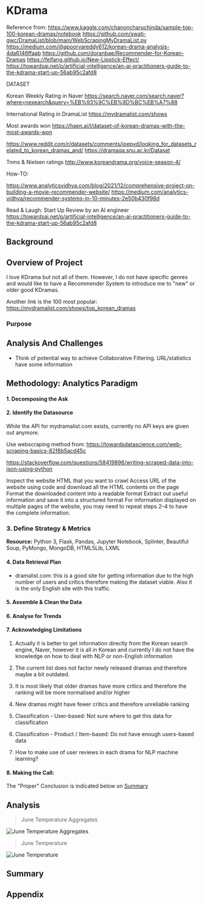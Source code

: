 # KDrama

Reference from:
https://www.kaggle.com/chanoncharuchinda/sample-top-100-korean-dramas/notebook
https://github.com/swati-gwc/DramaList/blob/main/WebScrapingMyDramaList.py
https://medium.com/@apoorvareddy612/korean-drama-analysis-4da6146ffaab
https://github.com/doranbae/Recommender-for-Korean-Dramas
https://feifang.github.io/New-Lipstick-Effect/
https://towardsai.net/p/artificial-intelligence/an-ai-practitioners-guide-to-the-kdrama-start-up-56ab95c2afd8

DATASET

Korean Weekly Rating in Naver
https://search.naver.com/search.naver?where=nexearch&query=%EB%93%9C%EB%9D%BC%EB%A7%88

International Rating in DramaList
https://mydramalist.com/shows

Most awards won
https://haen.ai/l/dataset-of-korean-dramas-with-the-most-awards-won

https://www.reddit.com/r/datasets/comments/ioepvd/looking_for_datasets_related_to_korean_dramas_and/
https://dramaqa.snu.ac.kr/Dataset


Tnms & Nielsen ratings
http://www.koreandrama.org/voice-season-4/

How-TO:

https://www.analyticsvidhya.com/blog/2021/12/comprehensive-project-on-building-a-movie-recommender-website/
https://medium.com/analytics-vidhya/recommender-systems-in-10-minutes-2e50b430f98d


Read & Laugh:
Start Up Review by an AI engineer https://towardsai.net/p/artificial-intelligence/an-ai-practitioners-guide-to-the-kdrama-start-up-56ab95c2afd8


## Background

## Overview of Project

I love KDrama but not all of them. However, I do not have specific genres and would like to have a Recommender System to introduce me to "new" or older good KDramas.

Another link is the 100 most popular: https://mydramalist.com/shows/top_korean_dramas

### Purpose

## Analysis And Challenges

* Think of potential way to achieve Collaborative Filtering. URL/statistics have some information

## Methodology: Analytics Paradigm

#### 1. Decomposing the Ask


#### 2. Identify the Datasource
While the API for mydramalist.com exists, currently no API keys are given out anymore.

Use webscraping method from: https://towardsdatascience.com/web-scraping-basics-82f8b5acd45c

https://stackoverflow.com/questions/58419896/writing-scraped-data-into-json-using-python

Inspect the website HTML that you want to crawl
Access URL of the website using code and download all the HTML contents on the page
Format the downloaded content into a readable format
Extract out useful information and save it into a structured format
For information displayed on multiple pages of the website, you may need to repeat steps 2–4 to have the complete information.

### 3. Define Strategy & Metrics
**Resource:** Python 3, Flask, Pandas, Jupyter Notebook, Splinter, Beautiful Soup, PyMongo, MongoDB, HTML5Lib, LXML

#### 4. Data Retrieval Plan

* dramalist.com: this is a good site for getting information due to the high number of users and critics therefore making the dataset viable. Also it is the only English site with this traffic.

#### 5. Assemble & Clean the Data

#### 6. Analyse for Trends

#### 7. Acknowledging Limitations

1. Actually it is better to get information directly from the Korean search engine, Naver, however it is all in Korean and currently I do not have the knowledge on how to deal with NLP or non-English information

2. The current list does not factor newly released dramas and therefore maybe a bit outdated.

3. It is most likely that older dramas have more critics and therefore the ranking will be more normalised and/or higher

4. New dramas might have fewer critics and therefore unreliable ranking

5. Classification - User-based: Not sure where to get this data for classification

6. Classification - Product / Item-based: Do not have enough users-based data

7. How to make use of user reviews in each drama for NLP machine learning?

#### 8. Making the Call:
The "Proper" Conclusion is indicated below on [Summary](#summary)

## Analysis

>June Temperature Aggregates

![June Temperature Aggregates](resources/junetempdesc.png)

>June Temperature

![June Temperature](resources/junetemp.png)

## Summary

## Appendix
